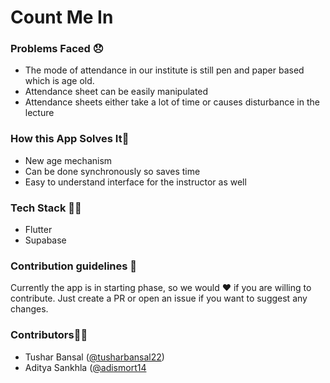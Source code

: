 # Count Me In

### Problems Faced 😞

- The mode of attendance in our institute is still pen and paper based which is age old.
- Attendance sheet can be easily manipulated
- Attendance sheets either take a lot of time or causes disturbance in the lecture


### How this App Solves It🎯

- New age mechanism
- Can be done synchronously so saves time
- Easy to understand interface for the instructor as well


### Tech Stack 👨‍💻

- Flutter
- Supabase


### Contribution guidelines 🤝

Currently the app is in starting phase, so we would ❤️ if you are willing to contribute. Just create a PR or open an issue if you want to suggest any changes.


### Contributors👨‍🔧

- Tushar Bansal ([@tusharbansal22](https://github.com/tusharbansal22))
- Aditya Sankhla ([@adismort14](https://github.com/adismort14)



